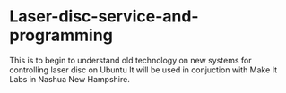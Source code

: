 # Laser-disc-service-and-programming
This is to begin to understand old technology on new systems for controlling laser disc on Ubuntu
It will be used in conjuction with Make It Labs in Nashua New Hampshire.
